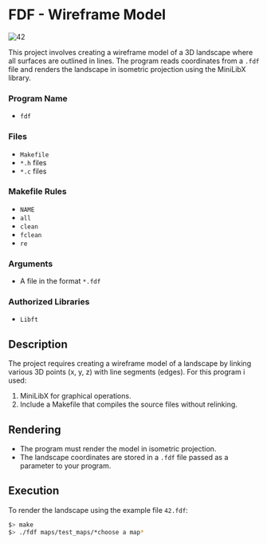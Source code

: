 # FDF - Wireframe Model

![42](https://raw.githubusercontent.com/ararrojas/fun/main/42.png?token=GHSAT0AAAAAACXNQ5TJQK7K3IGFGLQDFXWGZXFR6CA)

This project involves creating a wireframe model of a 3D landscape where all surfaces are outlined in lines. The program reads coordinates from a `.fdf` file and renders the landscape in isometric projection using the MiniLibX library.

### Program Name

- `fdf`

### Files

- `Makefile`
- `*.h` files
- `*.c` files

### Makefile Rules

- `NAME`
- `all`
- `clean`
- `fclean`
- `re`

### Arguments

- A file in the format `*.fdf`

### Authorized Libraries

- `Libft`

## Description

The project requires creating a wireframe model of a landscape by linking various 3D points (x, y, z) with line segments (edges). For this program i used:

1. MiniLibX for graphical operations.
2. Include a Makefile that compiles the source files without relinking.

## Rendering

- The program must render the model in isometric projection.
- The landscape coordinates are stored in a `.fdf` file passed as a parameter to your program.

## Execution

To render the landscape using the example file `42.fdf`:

```bash
$> make
$> ./fdf maps/test_maps/*choose a map*
```
